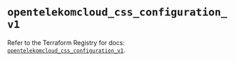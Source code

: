# `opentelekomcloud_css_configuration_v1`

Refer to the Terraform Registry for docs: [`opentelekomcloud_css_configuration_v1`](https://registry.terraform.io/providers/opentelekomcloud/opentelekomcloud/1.36.39/docs/resources/css_configuration_v1).
